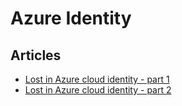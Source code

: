 # Azure Identity

## Articles

- [Lost in Azure cloud identity - part 1](https://daniel-krzyczkowski.github.io/Lost-In-Azure-Cloud-Identity-Series-Introduction/)
- [Lost in Azure cloud identity - part 2](https://daniel-krzyczkowski.github.io/Lost-In-Azure-Cloud-Identity-Serie-Part2/)